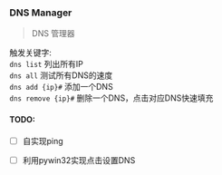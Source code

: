 ### DNS Manager

> DNS 管理器

触发关键字: <br/>
`dns list`  列出所有IP <br />
`dns all`   测试所有DNS的速度 <br />
`dns add {ip}#` 添加一个DNS  <br />
`dns remove {ip}#` 删除一个DNS，点击对应DNS快速填充 <br />

#### TODO:
- [ ] 自实现ping
- [ ] 利用pywin32实现点击设置DNS 

